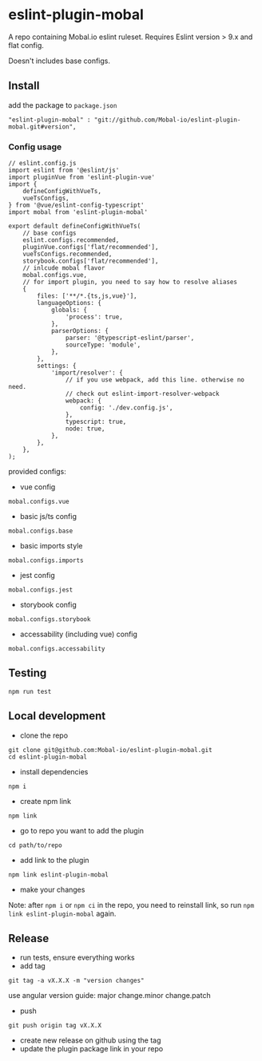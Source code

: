 # eslint-plugin-mobal

A repo containing Mobal.io eslint ruleset.
Requires Eslint version >  9.x and flat config.

Doesn't includes base configs.

## Install

add the package to `package.json`
```
"eslint-plugin-mobal" : "git://github.com/Mobal-io/eslint-plugin-mobal.git#version",
```

### Config usage


```
// eslint.config.js
import eslint from '@eslint/js'
import pluginVue from 'eslint-plugin-vue'
import {
    defineConfigWithVueTs,
    vueTsConfigs,
} from '@vue/eslint-config-typescript'
import mobal from 'eslint-plugin-mobal'

export default defineConfigWithVueTs(
    // base configs
    eslint.configs.recommended,
    pluginVue.configs['flat/recommended'],
    vueTsConfigs.recommended,
    storybook.configs['flat/recommended'],
    // inlcude mobal flavor
    mobal.configs.vue,
    // for import plugin, you need to say how to resolve aliases
    {
        files: ['**/*.{ts,js,vue}'],
        languageOptions: {
            globals: {
                'process': true,
            },
            parserOptions: {
                parser: '@typescript-eslint/parser',
                sourceType: 'module',
            },
        },
        settings: {
            'import/resolver': {
                // if you use webpack, add this line. otherwise no need.
                // check out eslint-import-resolver-webpack
                webpack: {
                    config: './dev.config.js',
                },
                typescript: true,
                node: true,
            },
        },
    },
);

```


provided configs:

* vue config
```
mobal.configs.vue
```
* basic js/ts config
```
mobal.configs.base
```
* basic imports style
```
mobal.configs.imports
```
* jest config
```
mobal.configs.jest
```
* storybook config
```
mobal.configs.storybook
```
* accessability (including vue) config
```
mobal.configs.accessability
```

## Testing

```
npm run test
```

## Local development

* clone the repo
```
git clone git@github.com:Mobal-io/eslint-plugin-mobal.git
cd eslint-plugin-mobal
```
* install dependencies
```
npm i
```
* create npm link
```
npm link
```
* go to repo you want to add the plugin
```
cd path/to/repo
```
* add link to the plugin
```
npm link eslint-plugin-mobal
```
* make your changes

Note: after `npm i` or `npm ci` in the repo, you need to reinstall link, so run `npm link eslint-plugin-mobal` again.

## Release

* run tests, ensure everything works
* add tag
```
git tag -a vX.X.X -m "version changes"
```
use angular version guide: major change.minor change.patch
* push
```
git push origin tag vX.X.X
```
* create new release on github using the tag
* update the plugin package link in your repo
